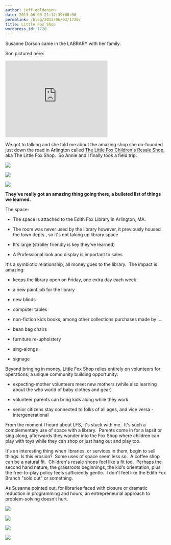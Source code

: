 ```yaml
---
author: jeff-goldenson
date: 2013-06-03 21:12:39+00:00
permalink: /blog/2013/06/03/1720/
title: Little Fox Shop
wordpress_id: 1720
---
```


Susanne Dorson came in the LABRARY with her family.

Son pictured here:

<div class="embed-container"><iframe width="320" height="240" src="http://player.vimeo.com/video/67584944" frameborder="0" allowfullscreen></iframe></div>

We got to talking and she told me about the amazing shop she co-founded just down the road in Arlington called [The Little Fox Children's Resale Shop](http://www.littlefoxshop.com/), aka The Little Fox Shop.  So Annie and I finally took a field trip.

[![](http://www.librarytestkitchen.org/wp-content/uploads/2013/06/1.jpg)](http://www.librarytestkitchen.org/wp-content/uploads/2013/06/1.jpg)



[![](http://www.librarytestkitchen.org/wp-content/uploads/2013/06/9.jpg)](http://www.librarytestkitchen.org/wp-content/uploads/2013/06/9.jpg)



[![](http://www.librarytestkitchen.org/wp-content/uploads/2013/06/2.jpg)](http://www.librarytestkitchen.org/wp-content/uploads/2013/06/2.jpg)

**They've really got an amazing thing going there, a bulleted list of things we learned.**

The space:

  * The space is attached to the Edith Fox Library in Arlington, MA.

  * The room was never used by the library however, it previously housed the town depts., so it's not taking up library space

  * It's large (stroller friendly is key they've learned)

  * A Professional look and display is important to sales


It's a symbiotic relationship, all money goes to the library.  The impact is amazing:


  * keeps the library open on Friday, one extra day each week


  * a new paint job for the library


  * new blinds


  * computer tables


  * non-fiction kids books, among other collections purchases made by ....


  * bean bag chairs


  * furniture re-upholstery


  * sing-alongs


  * signage


Beyond bringing in money, Little Fox Shop relies entirely on volunteers for operations, a unique community building opportunity:


  * expecting-mother volunteers meet new mothers (while also learning about the who world of baby clothes and gear)


  * volunteer parents can bring kids along while they work


  * senior citizens stay connected to folks of all ages, and vice versa - intergenerational




From the moment I heard about LFS, it's stuck with me.  It's such a complementary use of space with a library.  Parents come in for a lapsit or sing along, afterwards they wander into the Fox Shop where children can play with toys while they can shop or just hang out and play too.

It's an interesting thing when libraries, or services in them, begin to sell things. Is this erosion?  Some uses of space seem less so.  A coffee shop can be a natural fit.  Children's resale shops feel like a fit too.  Perhaps the second hand nature, the grassroots beginnings, the kid's orientation, plus the free-to-play policy feels sufficiently gentle.  I don't feel like the Edith Fox Branch "sold out" or something.

As Susanne pointed out, for libraries faced with closure or dramatic reduction in programming and hours, an entrepreneurial approach to problem-solving doesn't hurt.

[![](http://www.librarytestkitchen.org/wp-content/uploads/2013/06/4.jpg)](http://www.librarytestkitchen.org/wp-content/uploads/2013/06/4.jpg)



[![](http://www.librarytestkitchen.org/wp-content/uploads/2013/06/5.jpg)](http://www.librarytestkitchen.org/wp-content/uploads/2013/06/5.jpg)



[![](http://www.librarytestkitchen.org/wp-content/uploads/2013/06/7.jpg)](http://www.librarytestkitchen.org/wp-content/uploads/2013/06/7.jpg)



[![](http://www.librarytestkitchen.org/wp-content/uploads/2013/06/8.jpg)](http://www.librarytestkitchen.org/wp-content/uploads/2013/06/8.jpg)


